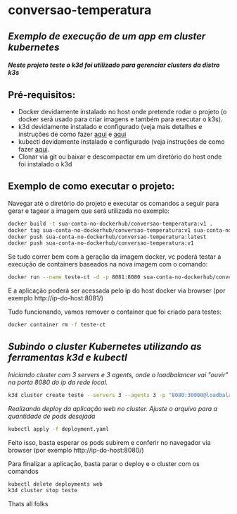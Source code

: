 # conversao-temperatura

## _Exemplo de execução de um app em cluster kubernetes_
####  _Neste projeto teste o k3d foi utilizado para gerenciar clusters da distro k3s_

## Pré-requisitos:

- Docker devidamente instalado no host onde pretende rodar o projeto (o docker será usado para criar imagens e também para executar o k3s).
- k3d devidamente instalado e configurado (veja mais detalhes e instruções de como fazer [aqui](https://github.com/k3d-io/k3d) e [aqui](https://k3d.io/v5.4.1/#installation)
- kubectl devidamente instalado e configurado (veja instruções de como fazer [aqui](https://kubernetes.io/docs/tasks/tools/).
- Clonar via git ou baixar e descompactar em um diretório do host onde foi instalado o k3d


## Exemplo de como executar o projeto:

Navegar até o diretório do projeto e executar os comandos a seguir para gerar e tagear a imagem que será utilizada no exemplo:
```sh
docker build -t sua-conta-no-dockerhub/conversao-temperatura:v1 .
docker tag sua-conta-no-dockerhub/conversao-temperatura:v1 sua-conta-no-dockerhub/conversao-temperatura:latest
docker push sua-conta-no-dockerhub/conversao-temperatura:latest
docker push sua-conta-no-dockerhub/conversao-temperatura:v1
```

Se tudo correr bem com a geração da imagem docker, vc poderá testar a execução de containers baseados na nova imagem com o comando:
```sh
docker run --name teste-ct -d -p 8081:8080 sua-conta-no-dockerhub/conversao-temperatura:v1 
```
E a aplicação poderá ser acessada pelo ip do host docker via browser (por exemplo http://ip-do-host:8081/)

Tudo funcionando, vamos remover o container que foi criado para testes:
```sh
docker container rm -f teste-ct
```



## _Subindo o cluster Kubernetes utilizando as ferramentas k3d e kubectl_
_Iniciando cluster com 3 servers e 3 agents, onde o loadbalancer vai "ouvir" na porta 8080 do ip da rede local._
```sh
k3d cluster create teste --servers 3 --agents 3 -p "8080:30000@loadbalancer
```

_Realizando deploy da aplicação web no cluster. Ajuste o arquivo para a quantidade de pods desejada_
```sh
kubectl apply -f deployment.yaml
```

Feito isso, basta esperar os pods subirem e conferir no navegador via browser (por exemplo http://ip-do-host:8080/)

Para finalizar a aplicação, basta parar o deploy e o cluster com os comandos
```sh
kubectl delete deployments web
k3d cluster stop teste
```

Thats all folks
